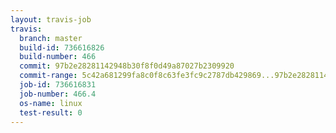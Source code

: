 ```yaml
---
layout: travis-job
travis:
  branch: master
  build-id: 736616826
  build-number: 466
  commit: 97b2e28281142948b30f8f0d49a87027b2309920
  commit-range: 5c42a681299fa8c0f8c63fe3fc9c2787db429869...97b2e28281142948b30f8f0d49a87027b2309920
  job-id: 736616831
  job-number: 466.4
  os-name: linux
  test-result: 0
---
```

